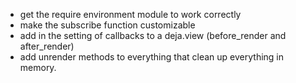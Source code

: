 * get the require environment module to work correctly
* make the subscribe function customizable
* add in the setting of callbacks to a deja.view (before_render and after_render)
* add unrender methods to everything that clean up everything in memory.
